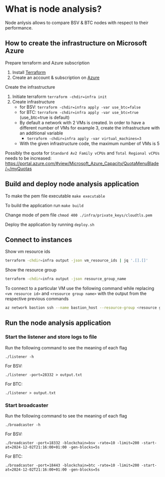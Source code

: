 # What is node analysis?

Node anlysis allows to compare BSV & BTC nodes with respect to their performance.

## How to create the infrastructure on Microsoft Azure

Prepare terraform and Azure subscription

1. Install [Terraform](https://developer.hashicorp.com/terraform/install)
2. Create an account & subscription on [Azure](https://azure.microsoft.com/en-us/)

Create the infrastructure

1. Initiate terraform `terraform -chdir=infra init`
2. Create infrastructure
    - for BSV: `terraform -chdir=infra apply -var use_btc=false`
    - for BTC: `terraform -chdir=infra apply -var use_btc=true` (use_btc=true is default)
    - By default a network with 2 VMs is created. In order to have a different number of VMs for example 3, create the infrastructure with an additional variable
        - `terraform -chdir=infra apply -var virtual_machines=3`
    - With the given infrastructure code, the maximum number of VMs is 5

Possibly the quota for `Standard Av2 Family vCPUs` and `Total Regional vCPUs` needs to be increased: https://portal.azure.com/#view/Microsoft_Azure_Capacity/QuotaMenuBlade/~/myQuotas

## Build and deploy node analysis application

To make the pem file executable `make executable`

To build the application run `make build`

Change mode of pem file `chmod 400 ./infra/private_keys/cloudtls.pem`

Deploy the application by running `deploy.sh`

## Connect to instances

Show vm resource ids
```bash
terraform -chdir=infra output -json vm_resource_ids | jq '.[].[]'
```

Show the resource group

```bash
terraform -chdir=infra output -json resource_group_name
```

To connect to a particular VM use the following command while replacing `<vm resource id>` and `<resource group name>` with the output from the respective previous commands

```bash
az network bastion ssh --name bastion_host --resource-group <resource group name> --target-resource-id <vm resource id> --auth-type "ssh-key" --username azureuser --ssh-key ./infra/private_keys/cloudtls.pem
```


## Run the node analysis application

### Start the listener and store logs to file

Run the following command to see the meaning of each flag
```
./listener -h
```

For BSV: 
```
./listener -port=28332 > output.txt
```

For BTC: 
```
./listener > output.txt
```

### Start broadcaster

Run the following command to see the meaning of each flag
```
./broadcaster -h
```


For BSV: 
```
./broadcaster -port=18332 -blockchain=bsv -rate=10 -limit=200 -start-at=2024-12-02T21:16:00+01:00 -gen-blocks=5s
```
For BTC: 
```
./broadcaster -port=18443 -blockchain=btc -rate=10 -limit=200 -start-at=2024-12-02T21:16:00+01:00 -gen-blocks=5s
```

